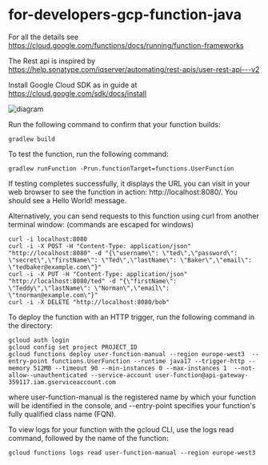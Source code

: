 # for-developers-gcp-function-java

For all the details see https://cloud.google.com/functions/docs/running/function-frameworks

The Rest api is inspired by https://help.sonatype.com/iqserver/automating/rest-apis/user-rest-api---v2

Install Google Cloud SDK as in guide at https://cloud.google.com/sdk/docs/install 


![diagram](diagram.drawio.png?raw=true "Title")

Run the following command to confirm that your function builds:
```
gradlew build
```

To test the function, run the following command:
```
gradlew runFunction -Prun.functionTarget=functions.UserFunction
```

If testing completes successfully, it displays the URL you can visit in your web browser to see the function in action: http://localhost:8080/. You should see a Hello World! message.

Alternatively, you can send requests to this function using curl from another terminal window: (commands are escaped for windows)
```
curl -i localhost:8080
curl -i -X POST -H "Content-Type: application/json" "http://localhost:8080" -d "{\"username\": \"ted\",\"password\": \"secret\",\"firstName\": \"Ted\",\"lastName\": \"Baker\",\"email\": \"tedbaker@example.com\"}"
curl -i -X PUT -H "Content-Type: application/json" "http://localhost:8080/ted" -d "{\"firstName\": \"Teddy\",\"lastName\": \"Norman\",\"email\": \"tnorman@example.com\"}"
curl -i -X DELETE "http://localhost:8080/bob"

```

To deploy the function with an HTTP trigger, run the following command in the directory:
```
gcloud auth login
gcloud config set project PROJECT_ID
gcloud functions deploy user-function-manual --region europe-west3  --entry-point functions.UserFunction --runtime java17 --trigger-http --memory 512MB --timeout 90 --min-instances 0 --max-instances 1  --not-allow--unauthenticated --service-account user-function@api-gateway-359117.iam.gserviceaccount.com
```
where user-function-manual is the registered name by which your function will be identified in the console, and --entry-point specifies your function's fully qualified class name (FQN).

To view logs for your function with the gcloud CLI, use the logs read command, followed by the name of the function:
```
gcloud functions logs read user-function-manual --region europe-west3 
```

